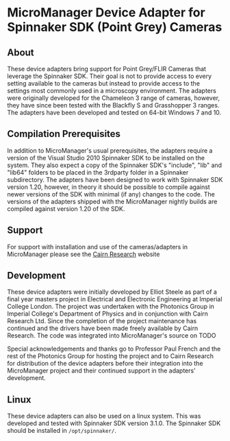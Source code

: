 # MicroManager Device Adapter for Spinnaker SDK (Point Grey) Cameras

## About

These device adapters bring support for Point Grey/FLIR Cameras that leverage the Spinnaker SDK. Their goal is not to provide access to every setting available to the cameras but instead to provide access to the settings most commonly used in a microscopy environment. The adapters were originally developed for the Chameleon 3 range of cameras, however, they have since been tested with the Blackfly S and Grasshopper 3 ranges. The adapters have been developed and tested on 64-bit Windows 7 and 10.

## Compilation Prerequisites 

In addition to MicroManager's usual prerequisites, the adapters require a version of the Visual Studio 2010 Spinnaker SDK to be installed on the system. They also expect a copy of the Spinnaker SDK's "include", "lib" and "lib64" folders to be placed in the 3rdparty folder in a Spinnaker subdirectory. The adapters have been designed to work with Spinnaker SDK version 1.20, however, in theory it should be possible to compile against newer versions of the SDK with minimal (if any) changes to the code. The versions of the adapters shipped with the MicroManager nightly builds are compiled against version 1.20 of the SDK.

## Support

For support with installation and use of the cameras/adapters in MicroManager please see the [Cairn Research](https://www.cairn-research.co.uk/) website


## Development

These device adapters were initially developed by Elliot Steele as part of a final year masters project in Electrical and Electronic Engineering at Imperial College London. The project was undertaken with the Photonics Group in Imperial College's Department of Physics and in conjunction with Cairn Research Ltd. Since the completion of the project maintenance has continued and the drivers have been made freely available by Cairn Research. The code was integrated into MicroManager's source on TODO

Special acknowledgements and thanks go to Professor Paul French and the rest of the Photonics Group for hosting the project and to Cairn Research for distribution of the device adapters before their integration into the MicroManager project and their continued support in the adapters' development. 


## Linux

These device adapters can also be used on a linux system. This was developed and tested with Spinnaker SDK version 3.1.0. The Spinnaker SDK should be installed in `/opt/spinnaker/`.

